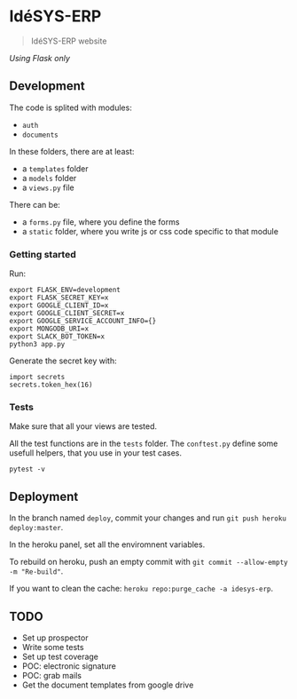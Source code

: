 # IdéSYS-ERP

> IdéSYS-ERP website

*Using Flask only*


## Development

The code is splited with modules:

 - `auth`
 - `documents`

In these folders, there are at least:
 - a `templates` folder
 - a `models` folder
 - a `views.py` file

There can be:
 - a `forms.py` file, where you define the forms
 - a `static` folder, where you write js or css code specific to that module

### Getting started

Run:

    export FLASK_ENV=development
    export FLASK_SECRET_KEY=x
    export GOOGLE_CLIENT_ID=x
    export GOOGLE_CLIENT_SECRET=x
    export GOOGLE_SERVICE_ACCOUNT_INFO={}
    export MONGODB_URI=x
    export SLACK_BOT_TOKEN=x
    python3 app.py


Generate the secret key with:

    import secrets
    secrets.token_hex(16)


### Tests

Make sure that all your views are tested.

All the test functions are in the `tests` folder. The `conftest.py` define some
usefull helpers, that you use in your test cases.

    pytest -v


## Deployment

In the branch named `deploy`, commit your changes and run `git push heroku deploy:master`.

In the heroku panel, set all the enviromnent variables.

To rebuild on heroku, push an empty commit with `git commit --allow-empty -m "Re-build"`.

If you want to clean the cache: `heroku repo:purge_cache -a idesys-erp`.

## TODO

 - Set up prospector
 - Write some tests
 - Set up test coverage
 - POC: electronic signature
 - POC: grab mails
 - Get the document templates from google drive
